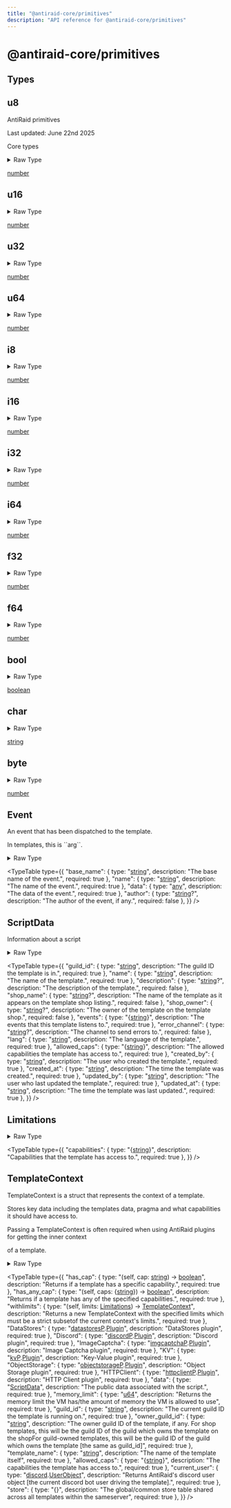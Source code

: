 ```yaml
---
title: "@antiraid-core/primitives"
description: "API reference for @antiraid-core/primitives"
---
```


<div id="@antiraid-core/primitives"></div>

# @antiraid-core/primitives

<div id="Types"></div>

## Types

<div id="u8"></div>

## u8

AntiRaid primitives



Last updated: June 22nd 2025

Core types

<details>
<summary>Raw Type</summary>

```luau
-- AntiRaid primitives
-- 
-- Last updated: June 22nd 2025
-- Core types
type u8 = number
```

</details>

[number](#number)

<div id="u16"></div>

## u16

<details>
<summary>Raw Type</summary>

```luau
type u16 = number
```

</details>

[number](#number)

<div id="u32"></div>

## u32

<details>
<summary>Raw Type</summary>

```luau
type u32 = number
```

</details>

[number](#number)

<div id="u64"></div>

## u64

<details>
<summary>Raw Type</summary>

```luau
type u64 = number
```

</details>

[number](#number)

<div id="i8"></div>

## i8

<details>
<summary>Raw Type</summary>

```luau
type i8 = number
```

</details>

[number](#number)

<div id="i16"></div>

## i16

<details>
<summary>Raw Type</summary>

```luau
type i16 = number
```

</details>

[number](#number)

<div id="i32"></div>

## i32

<details>
<summary>Raw Type</summary>

```luau
type i32 = number
```

</details>

[number](#number)

<div id="i64"></div>

## i64

<details>
<summary>Raw Type</summary>

```luau
type i64 = number
```

</details>

[number](#number)

<div id="f32"></div>

## f32

<details>
<summary>Raw Type</summary>

```luau
type f32 = number
```

</details>

[number](#number)

<div id="f64"></div>

## f64

<details>
<summary>Raw Type</summary>

```luau
type f64 = number
```

</details>

[number](#number)

<div id="bool"></div>

## bool

<details>
<summary>Raw Type</summary>

```luau
type bool = boolean
```

</details>

[boolean](#boolean)

<div id="char"></div>

## char

<details>
<summary>Raw Type</summary>

```luau
type char = string
```

</details>

[string](#string)

<div id="byte"></div>

## byte

<details>
<summary>Raw Type</summary>

```luau
type byte = number
```

</details>

[number](#number)

<div id="Event"></div>

## Event

An event that has been dispatched to the template.



In templates, this is \`\`arg\`\`.

<details>
<summary>Raw Type</summary>

```luau
--- An event that has been dispatched to the template. 
--- 
--- In templates, this is \`\`arg\`\`.
type Event = {
	--- The base name of the event.
	base_name: string,

	--- The name of the event.
	name: string,

	--- The data of the event.
	data: any,

	--- The author of the event, if any.
	author: string?
}
```

</details>

<TypeTable
	type={{
		"base_name": {
			type: "[string](#string)",
			description: "The base name of the event.",
			required: true
		},
		"name": {
			type: "[string](#string)",
			description: "The name of the event.",
			required: true
		},
		"data": {
			type: "[any](#any)",
			description: "The data of the event.",
			required: true
		},
		"author": {
			type: "[string](#string)?",
			description: "The author of the event, if any.",
			required: false
		},
	}}
/>
<div id="ScriptData"></div>

## ScriptData

Information about a script

<details>
<summary>Raw Type</summary>

```luau
--- Information about a script
type ScriptData = {
	--- The guild ID the template is in.
	guild_id: string,

	--- The name of the template.
	name: string,

	--- The description of the template.
	description: string?,

	--- The name of the template as it appears on the template shop listing.
	shop_name: string?,

	--- The owner of the template on the template shop.
	shop_owner: string?,

	--- The events that this template listens to.
	events: {string},

	--- The channel to send errors to.
	error_channel: string?,

	--- The language of the template.
	lang: string,

	--- The allowed capabilities the template has access to.
	allowed_caps: {string},

	--- The user who created the template.
	created_by: string,

	--- The time the template was created.
	created_at: string,

	--- The user who last updated the template.
	updated_by: string,

	--- The time the template was last updated.
	updated_at: string
}
```

</details>

<TypeTable
	type={{
		"guild_id": {
			type: "[string](#string)",
			description: "The guild ID the template is in.",
			required: true
		},
		"name": {
			type: "[string](#string)",
			description: "The name of the template.",
			required: true
		},
		"description": {
			type: "[string](#string)?",
			description: "The description of the template.",
			required: false
		},
		"shop_name": {
			type: "[string](#string)?",
			description: "The name of the template as it appears on the template shop listing.",
			required: false
		},
		"shop_owner": {
			type: "[string](#string)?",
			description: "The owner of the template on the template shop.",
			required: false
		},
		"events": {
			type: "\{[string](#string)\}",
			description: "The events that this template listens to.",
			required: true
		},
		"error_channel": {
			type: "[string](#string)?",
			description: "The channel to send errors to.",
			required: false
		},
		"lang": {
			type: "[string](#string)",
			description: "The language of the template.",
			required: true
		},
		"allowed_caps": {
			type: "\{[string](#string)\}",
			description: "The allowed capabilities the template has access to.",
			required: true
		},
		"created_by": {
			type: "[string](#string)",
			description: "The user who created the template.",
			required: true
		},
		"created_at": {
			type: "[string](#string)",
			description: "The time the template was created.",
			required: true
		},
		"updated_by": {
			type: "[string](#string)",
			description: "The user who last updated the template.",
			required: true
		},
		"updated_at": {
			type: "[string](#string)",
			description: "The time the template was last updated.",
			required: true
		},
	}}
/>
<div id="Limitations"></div>

## Limitations

<details>
<summary>Raw Type</summary>

```luau
type Limitations = {
	--- Capabilities that the template has access to.
	capabilities: {string}
}
```

</details>

<TypeTable
	type={{
		"capabilities": {
			type: "\{[string](#string)\}",
			description: "Capabilities that the template has access to.",
			required: true
		},
	}}
/>
<div id="TemplateContext"></div>

## TemplateContext

TemplateContext is a struct that represents the context of a template.



Stores key data including the templates data, pragma and what capabilities it should have access to.



Passing a TemplateContext is often required when using AntiRaid plugins for getting the inner context

of a template.

<details>
<summary>Raw Type</summary>

```luau
--- TemplateContext is a struct that represents the context of a template. 
--- 
--- Stores key data including the templates data, pragma and what capabilities it should have access to. 
---
--- Passing a TemplateContext is often required when using AntiRaid plugins for getting the inner context
--- of a template.
type TemplateContext = {
	--- DataStores plugin
	DataStores: datastoresP.Plugin,

	--- Discord plugin
	Discord: discordP.Plugin,

	--- Image Captcha plugin
	ImageCaptcha: imgcaptchaP.Plugin,

	--- Key-Value plugin
	KV: kvP.Plugin,

	--- Object Storage plugin
	ObjectStorage: objectstorageP.Plugin,

	--- HTTP Client plugin
	HTTPClient: httpclientP.Plugin,

	--- The public data associated with the script.
	data: ScriptData,

	--- Returns the memory limit the VM has/the amount of memory the VM is allowed to use
	memory_limit: u64,

	--- The current guild ID the template is running on.
	guild_id: string,

	--- The owner guild ID of the template, if any. For shop templates, this will be the guild ID of the guild which owns the template on the shop
	--- For guild-owned templates, this will be the guild ID of the guild which owns the template [the same as guild_id]
	owner_guild_id: string,

	--- The name of the template itself
	template_name: string,

	--- The capabilities the template has access to.   
	allowed_caps: {string},

	--- Returns AntiRaid's discord user object [the current discord bot user driving the template].
	current_user: discord.UserObject,

	--- Returns if a template has a specific capability.
	has_cap: (self: TemplateContext, cap: string) -> boolean,

	--- Returns if a template has any of the specified capabilities.
	has_any_cap: (self: TemplateContext, caps: {string}) -> boolean,

	--- Returns a new TemplateContext with the specified limits which must be a strict subset
	--- of the current context's limits.
	withlimits: (self: TemplateContext, limits: Limitations) -> TemplateContext,

	--- The global/common store table shared across all templates within the same
	--- server
	store: {}
}
```

</details>

<TypeTable
	type={{
		"has_cap": {
			type: "(self, cap: [string](#string)) -> [boolean](#boolean)",
			description: "Returns if a template has a specific capability.",
			required: true
		},
		"has_any_cap": {
			type: "(self, caps: \{[string](#string)\}) -> [boolean](#boolean)",
			description: "Returns if a template has any of the specified capabilities.",
			required: true
		},
		"withlimits": {
			type: "(self, limits: [Limitations](#Limitations)) -> [TemplateContext](#TemplateContext)",
			description: "Returns a new TemplateContext with the specified limits which must be a strict subsetof the current context's limits.",
			required: true
		},
		"DataStores": {
			type: "[datastoresP](#module.datastoresP).[Plugin](#Plugin)",
			description: "DataStores plugin",
			required: true
		},
		"Discord": {
			type: "[discordP](#module.discordP).[Plugin](#Plugin)",
			description: "Discord plugin",
			required: true
		},
		"ImageCaptcha": {
			type: "[imgcaptchaP](#module.imgcaptchaP).[Plugin](#Plugin)",
			description: "Image Captcha plugin",
			required: true
		},
		"KV": {
			type: "[kvP](#module.kvP).[Plugin](#Plugin)",
			description: "Key-Value plugin",
			required: true
		},
		"ObjectStorage": {
			type: "[objectstorageP](#module.objectstorageP).[Plugin](#Plugin)",
			description: "Object Storage plugin",
			required: true
		},
		"HTTPClient": {
			type: "[httpclientP](#module.httpclientP).[Plugin](#Plugin)",
			description: "HTTP Client plugin",
			required: true
		},
		"data": {
			type: "[ScriptData](#ScriptData)",
			description: "The public data associated with the script.",
			required: true
		},
		"memory_limit": {
			type: "[u64](#u64)",
			description: "Returns the memory limit the VM has/the amount of memory the VM is allowed to use",
			required: true
		},
		"guild_id": {
			type: "[string](#string)",
			description: "The current guild ID the template is running on.",
			required: true
		},
		"owner_guild_id": {
			type: "[string](#string)",
			description: "The owner guild ID of the template, if any. For shop templates, this will be the guild ID of the guild which owns the template on the shopFor guild-owned templates, this will be the guild ID of the guild which owns the template \[the same as guild_id\]",
			required: true
		},
		"template_name": {
			type: "[string](#string)",
			description: "The name of the template itself",
			required: true
		},
		"allowed_caps": {
			type: "\{[string](#string)\}",
			description: "The capabilities the template has access to.",
			required: true
		},
		"current_user": {
			type: "[discord](#module.discord).[UserObject](#UserObject)",
			description: "Returns AntiRaid's discord user object \[the current discord bot user driving the template\].",
			required: true
		},
		"store": {
			type: "\{\}",
			description: "The global/common store table shared across all templates within the sameserver",
			required: true
		},
	}}
/>
